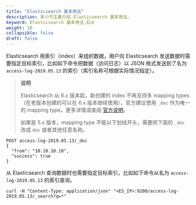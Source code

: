 ```yaml
---
title: "Elasticsearch 基本用法"
description: 本小节主要介绍 Elasticsearch 基本用法。 
keyword: Elasticsearch 基本用法,ELK
weight: 10
collapsible: false
draft: false
---
```




Elasticsearch 用索引（index）来组织数据，用户向 Elasticsearch 发送数据时需要指定目标索引，比如如下命令把数据（访问日志）以 JSON 格式发送到了名为 `access-log-2019.05.13` 的索引（索引名称可根据实际情况指定）。

> **说明**
>
> Elasticsearch 从 6.x 版本起，新创建的 index 不再支持多 mapping types（在老版本创建的可以在 6.x 版本继续使用），官方建议使用 `_doc` 作为唯一的 mapping type。更多详情请查阅 [官方说明](https://www.elastic.co/guide/en/elasticsearch/reference/6.7/removal-of-types.html)。
> 
> 如果是 5.x 版本，mapping type 不能以下划线开头，需要把下面的 `_doc` 改成 `doc` 或者其他任意名称。

```shell
POST access-log-2019.05.13/_doc
{
  "from": "10.10.10.10",
  "success": true
}
```

从 Elasticsearch 查询数据时也需要指定目标索引，比如如下命令从名为 `access-log-2019.05.13` 的索引查询。

```shell
curl -H "Content-Type: application/json" "<ES_IP>:9200/access-log-2019.05.13/_search?q=*"
```
